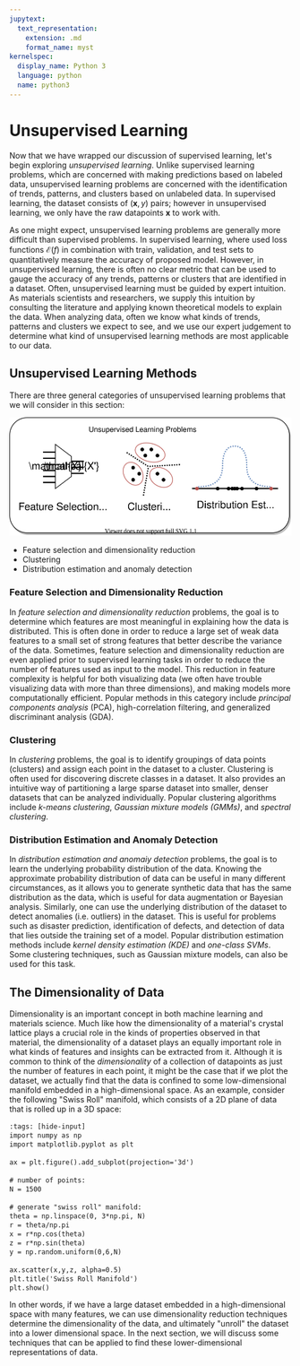```yaml
---
jupytext:
  text_representation:
    extension: .md
    format_name: myst
kernelspec:
  display_name: Python 3
  language: python
  name: python3
---
```


# Unsupervised Learning

Now that we have wrapped our discussion of supervised learning, let's begin exploring _unsupervised learning_. Unlike supervised learning problems, which are concerned with making predictions based on labeled data, unsupervised learning problems are concerned with the identification of trends, patterns, and clusters based on unlabeled data. In supervised learning, the dataset consists of $(\mathbf{x},y)$ pairs; however in unsupervised learning, we only have the raw datapoints $\mathbf{x}$ to work with.


As one might expect, unsupervised learning problems are generally more difficult than supervised problems. In supervised learning, where used loss functions $\mathcal{E}(f)$ in combination with train, validation, and test sets to quantitatively measure the accuracy of proposed model. However, in unsupervised learning, there is often no clear metric that can be used to gauge the accuracy of any trends, patterns or clusters that are identified in a dataset. Often, unsupervised learning must be guided by expert intuition. As materials scientists and researchers, we supply this intuition by consulting the literature and applying known theoretical models to explain the data. When analyzing data, often we know what kinds of trends, patterns and clusters we expect to see, and we use our expert judgement to determine what kind of unsupervised learning methods are most applicable to our data.

## Unsupervised Learning Methods

There are three general categories of unsupervised learning problems that we will consider in this section:

![Unsupervised Learning Problems](unsupervised_learning.svg)

* Feature selection and dimensionality reduction
* Clustering
* Distribution estimation and anomaly detection

### Feature Selection and Dimensionality Reduction

In _feature selection and dimensionality reduction_ problems, the goal is to determine which features are most meaningful in explaining how the data is distributed. This is often done in order to reduce a large set of weak data features to a small set of strong features that better describe the variance of the data. Sometimes, feature selection and dimensionality reduction are even applied prior to supervised learning tasks in order to reduce the number of features used as input to the model. This reduction in feature complexity is helpful for both visualizing data (we often have trouble visualizing data with more than three dimensions), and making models more computationally efficient. Popular methods in this category include _principal components analysis_ (PCA), high-correlation filtering, and generalized discriminant analysis (GDA).

### Clustering

In _clustering_ problems, the goal is to identify groupings of data points (clusters) and assign each point in the dataset to a cluster. Clustering is often used for discovering discrete classes in a dataset. It also provides an intuitive way of partitioning a large sparse dataset into smaller, denser datasets that can be analyzed individually. Popular clustering algorithms include _$k$-means clustering_, _Gaussian mixture models (GMMs)_, and _spectral clustering_.

### Distribution Estimation and Anomaly Detection

In _distribution estimation and anomaiy detection_ problems, the goal is to learn the underlying probability distribution of the data. Knowing the approximate probability distribution of data can be useful in many different circumstances, as it allows you to generate synthetic data that has the same distribution as the data, which is useful for data augmentation or Bayesian analysis. Similarly, one can use the underlying distribution of the dataset to detect anomalies (i.e. outliers) in the dataset. This is useful for problems such as disaster prediction, identification of defects, and detection of data that lies outside the training set of a model. Popular distribution estimation methods include _kernel density estimation (KDE)_ and _one-class SVMs_. Some clustering techniques, such as Gaussian mixture models, can also be used for this task.

## The Dimensionality of Data

Dimensionality is an important concept in both machine learning and materials science. Much like how the dimensionality of a material's crystal lattice plays a crucial role in the kinds of properties observed in that material, the dimensionality of a dataset plays an equally important role in what kinds of features and insights can be extracted from it. Although it is common to think of the _dimensionality_ of a collection of datapoints as just the number of features in each point, it might be the case that if we plot the dataset, we actually find that the data is confined to some low-dimensional manifold embedded in a high-dimensional space. As an example, consider the following "Swiss Roll" manifold, which consists of a 2D plane of data that is rolled up in a 3D space:

```{code-cell}
:tags: [hide-input]
import numpy as np
import matplotlib.pyplot as plt

ax = plt.figure().add_subplot(projection='3d')

# number of points:
N = 1500

# generate "swiss roll" manifold:
theta = np.linspace(0, 3*np.pi, N)
r = theta/np.pi
x = r*np.cos(theta)
z = r*np.sin(theta)
y = np.random.uniform(0,6,N)

ax.scatter(x,y,z, alpha=0.5)
plt.title('Swiss Roll Manifold')
plt.show()
```
In other words, if we have a large dataset embedded in a high-dimensional space with many features, we can use dimensionality reduction techniques determine the dimensionality of the data, and ultimately "unroll" the dataset into a lower dimensional space. In the next section, we will discuss some techniques that can be applied to find these lower-dimensional representations of data.
